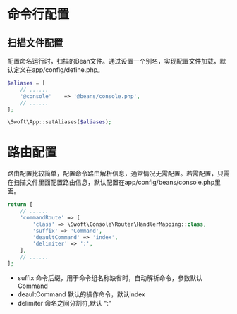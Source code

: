 # 命令行配置


## 扫描文件配置

配置命名运行时，扫描的Bean文件。通过设置一个别名，实现配置文件加载，默认定义在app/config/define.php。

```php
$aliases = [
    // ......
    '@console'    => '@beans/console.php',
    // ......
];

\Swoft\App::setAliases($aliases);
```

# 路由配置

路由配置比较简单，配置命令路由解析信息，通常情况无需配置。若需配置，只需在扫描文件里面配置路由信息，默认配置在app/config/beans/console.php里面。

```php
return [
    // ......
    'commandRoute' => [
        'class' => \Swoft\Console\Router\HandlerMapping::class,
        'suffix' => 'Command',
        'deaultCommand' => 'index',
        'delimiter' => ':',
    ],
    // ......
];
```

- suffix 命令后缀，用于命令组名称缺省时，自动解析命令，参数默认Command
- deaultCommand 默认的操作命令，默认index
- delimiter 命名之间分割符,默认 ":"
